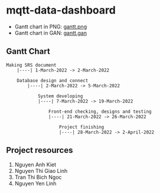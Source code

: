 # mqtt-data-dashboard

* Gantt chart in PNG: [gantt.png](/document/gantt.png)
* Gantt chart in GAN: [gantt.gan](/document/gantt.gan)

## Gantt Chart

    Making SRS document
        |----| 1-March-2022 -> 2-March-2022

        Database design and connect
            |----| 2-March-2022 -> 5-March-2022

                System developing
                |----| 7-March-2022 -> 19-March-2022

                    Front-end checking, designs and testing
                    |----| 21-March-2022 -> 26-March-2022

                        Project finishing
                        |----| 28-March-2022 -> 2-April-2022
                    
## Project resources
1. Nguyen Anh Kiet
2. Nguyen Thi Giao Linh
3. Tran Thi Bich Ngoc
4. Nguyen Yen Linh
